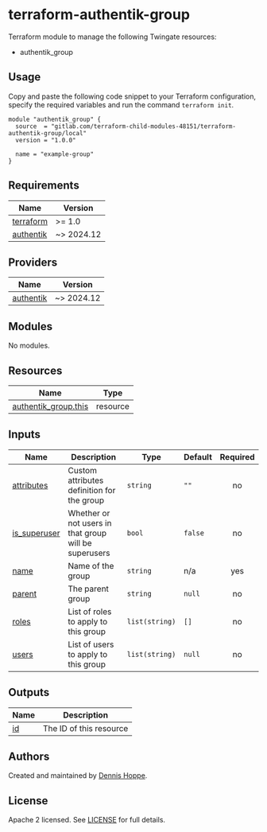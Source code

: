 # terraform-authentik-group

Terraform module to manage the following Twingate resources:

* authentik_group

## Usage

Copy and paste the following code snippet to your Terraform configuration,
specify the required variables and run the command `terraform init`.

```hcl
module "authentik_group" {
  source  = "gitlab.com/terraform-child-modules-48151/terraform-authentik-group/local"
  version = "1.0.0"

  name = "example-group"
}
```

<!-- BEGIN_TF_DOCS -->
## Requirements

| Name | Version |
|------|---------|
| <a name="requirement_terraform"></a> [terraform](#requirement\_terraform) | >= 1.0 |
| <a name="requirement_authentik"></a> [authentik](#requirement\_authentik) | ~> 2024.12 |

## Providers

| Name | Version |
|------|---------|
| <a name="provider_authentik"></a> [authentik](#provider\_authentik) | ~> 2024.12 |

## Modules

No modules.

## Resources

| Name | Type |
|------|------|
| [authentik_group.this](https://registry.terraform.io/providers/goauthentik/authentik/latest/docs/resources/group) | resource |

## Inputs

| Name | Description | Type | Default | Required |
|------|-------------|------|---------|:--------:|
| <a name="input_attributes"></a> [attributes](#input\_attributes) | Custom attributes definition for the group | `string` | `""` | no |
| <a name="input_is_superuser"></a> [is\_superuser](#input\_is\_superuser) | Whether or not users in that group will be superusers | `bool` | `false` | no |
| <a name="input_name"></a> [name](#input\_name) | Name of the group | `string` | n/a | yes |
| <a name="input_parent"></a> [parent](#input\_parent) | The parent group | `string` | `null` | no |
| <a name="input_roles"></a> [roles](#input\_roles) | List of roles to apply to this group | `list(string)` | `[]` | no |
| <a name="input_users"></a> [users](#input\_users) | List of users to apply to this group | `list(string)` | `null` | no |

## Outputs

| Name | Description |
|------|-------------|
| <a name="output_id"></a> [id](#output\_id) | The ID of this resource |
<!-- END_TF_DOCS -->

## Authors

Created and maintained by [Dennis Hoppe](https://gitlab.com/dhoppeIT).

## License

Apache 2 licensed. See [LICENSE](LICENSE) for full details.
